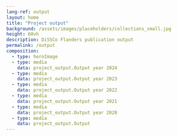 ```yaml
---
lang-ref: output
layout: home
title: "Project output"
background: /assets/images/placeholders/collections_small.jpg
height: 60vh
description: DiSSCo Flanders publication output
permalink: /output
composition:
  - type: heroImage
  - type: media
    data: project_output.Output year 2024
  - type: media
    data: project_output.Output year 2023
  - type: media
    data: project_output.Output year 2022
  - type: media
    data: project_output.Output year 2021
  - type: media
    data: project_output.Output year 2020
  - type: media
    data: project_output.Output
---
```

